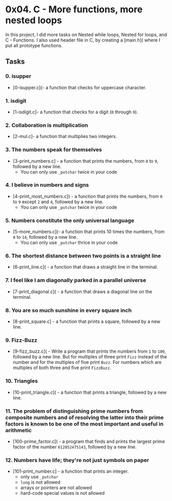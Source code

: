 # 0x04. C - More functions, more nested loops

In this project, I did more tasks on Nested while loops, Nested for loops, and C - Functions. I also used header file in C, by creating a [main.h]( where I put all prototype functions.

## **Tasks**

### 0. isupper
- [0-isupper.c](-  a function that checks for uppercase character.

### 1. isdigit
- [1-isdigit.c]- a function that checks for a digit (```0``` through ```9```).

### 2. Collaboration is multiplication
- [2-mul.c]- a function that multiplies two integers.

### 3. The numbers speak for themselves
- [3-print_numbers.c] - a function that prints the numbers, from ```0``` to ```9```, followed by a new line.
  - You can only use ```_putchar``` twice in your code

### 4. I believe in numbers and signs
- [4-print_most_numbers.c]) - a function that prints the numbers, from ```0``` to ```9``` except ```2``` and ```4```, followed by a new line.
  - You can only use ```_putchar``` twice in your code

### 5. Numbers constitute the only universal language
- [5-more_numbers.c](- a function that prints 10 times the numbers, from ```0``` to ```14```, followed by a new line.
  - You can only use ```_putchar``` thrice in your code

### 6. The shortest distance between two points is a straight line
- [6-print_line.c]( - a function that draws a straight line in the terminal.

### 7. I feel like I am diagonally parked in a parallel universe
- [7-print_diagonal.c]( - a function that draws a diagonal line on the terminal.

### 8. You are so much sunshine in every square inch
- [8-print_square.c] - a function that prints a square, followed by a new line.

### 9. Fizz-Buzz
- [9-fizz_buzz.c]( - Write a program that prints the numbers from ```1``` to ```100```, followed by a new line. But for multiples of three print ```Fizz``` instead of the number and for the multiples of five print ```Buzz```. For numbers which are multiples of both three and five print ```FizzBuzz```.

### 10. Triangles
- [10-print_triangle.c]( - a function that prints a triangle, followed by a new line.

### 11. The problem of distinguishing prime numbers from composite numbers and of resolving the latter into their prime factors is known to be one of the most important and useful in arithmetic
- [100-prime_factor.c]( - a program that finds and prints the largest prime factor of the number ```612852475143```, followed by a new line.

### 12. Numbers have life; they're not just symbols on paper
- [101-print_number.c] - a function that prints an integer.
  - only use ```_putchar```
  - ```long``` is not allowed
  - arrays or pointers are not allowed
  - hard-code special values is not allowed


